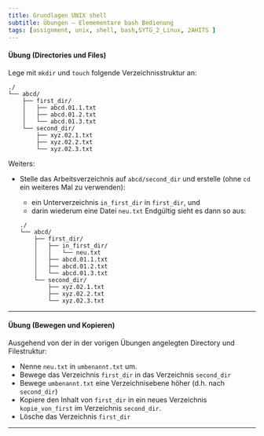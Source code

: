 ```yaml
---
title: Grundlagen UNIX shell
subtitle: Übungen – Elemementare bash Bedienung
tags: [assignment, unix, shell, bash,SYTG_2_Linux, 2AHITS ]
---
```


#### Übung (Directories und Files)

Lege mit `mkdir` und `touch` folgende Verzeichnisstruktur an:

```
./
└── abcd/
    ├── first_dir/
    │   ├── abcd.01.1.txt
    │   ├── abcd.01.2.txt
    │   └── abcd.01.3.txt
    └── second_dir/
        ├── xyz.02.1.txt
        ├── xyz.02.2.txt
        └── xyz.02.3.txt
```

Weiters:

- Stelle das Arbeitsverzeichnis auf `abcd/second_dir` und erstelle (ohne `cd` ein weiteres Mal zu verwenden):
  - ein Unterverzeichnis `in_first_dir`  in `first_dir`, und
  - darin wiederum eine Datei `neu.txt`
    Endgültig sieht es dann so aus:

  ```
  ./
  └── abcd/
      ├── first_dir/
      │   ├── in_first_dir/
      │   │   └── neu.txt
      │   ├── abcd.01.1.txt
      │   ├── abcd.01.2.txt
      │   └── abcd.01.3.txt
      └── second_dir/
          ├── xyz.02.1.txt
          ├── xyz.02.2.txt
          └── xyz.02.3.txt
  ```

---

#### Übung (Bewegen und Kopieren)

Ausgehend von der in der vorigen Übungen angelegten Directory und Filestruktur:

- Nenne `neu.txt` in `umbenannt.txt`  um.
- Bewege das Verzeichnis `first_dir` in das Verzeichnis `second_dir`
- Bewege `umbenannt.txt` eine Verzeichnisebene höher (d.h. nach `second_dir`)
- Kopiere den Inhalt von `first_dir` in ein neues Verzeichnis `kopie_von_first` im Verzeichnis `second_dir`.
- Lösche das Verzeichnis `first_dir`

---

